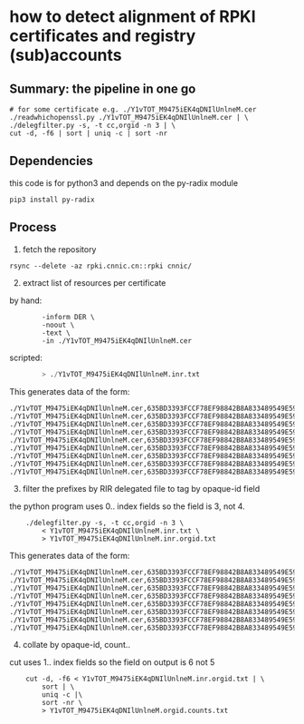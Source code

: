 # how to detect alignment of RPKI certificates and registry (sub)accounts

## Summary: the pipeline in one go

```
# for some certificate e.g. ./Y1vTOT_M9475iEK4qDNIlUnlneM.cer
./readwhichopenssl.py ./Y1vTOT_M9475iEK4qDNIlUnlneM.cer | \
./delegfilter.py -s, -t cc,orgid -n 3 | \
cut -d, -f6 | sort | uniq -c | sort -nr 
```

## Dependencies

this code is for python3 and depends on the py-radix module

```pip3 install py-radix```

## Process

 1. fetch the repository

```rsync --delete -az rpki.cnnic.cn::rpki cnnic/```

 2. extract list of resources per certificate

by hand:

``` $ openssl x509 \
        -inform DER \
        -noout \
        -text \
        -in ./Y1vTOT_M9475iEK4qDNIlUnlneM.cer
```

scripted:

```./readwhichopenssl.py ./Y1vTOT_M9475iEK4qDNIlUnlneM.cer \
        > ./Y1vTOT_M9475iEK4qDNIlUnlneM.inr.txt
```
This generates data of the form:
```
./Y1vTOT_M9475iEK4qDNIlUnlneM.cer,635BD3393FCCF78EF98842B8A833489549E59DE3,IPv6,2407:d480::/32
./Y1vTOT_M9475iEK4qDNIlUnlneM.cer,635BD3393FCCF78EF98842B8A833489549E59DE3,IPv6,2407:d580::/32
./Y1vTOT_M9475iEK4qDNIlUnlneM.cer,635BD3393FCCF78EF98842B8A833489549E59DE3,IPv6,2407:d680::/32
./Y1vTOT_M9475iEK4qDNIlUnlneM.cer,635BD3393FCCF78EF98842B8A833489549E59DE3,IPv6,2407:d780::/32
./Y1vTOT_M9475iEK4qDNIlUnlneM.cer,635BD3393FCCF78EF98842B8A833489549E59DE3,IPv6,2407:d880::/32
./Y1vTOT_M9475iEK4qDNIlUnlneM.cer,635BD3393FCCF78EF98842B8A833489549E59DE3,IPv6,2407:d980::/32
./Y1vTOT_M9475iEK4qDNIlUnlneM.cer,635BD3393FCCF78EF98842B8A833489549E59DE3,IPv6,2407:da80::/32
./Y1vTOT_M9475iEK4qDNIlUnlneM.cer,635BD3393FCCF78EF98842B8A833489549E59DE3,IPv6,2407:db80::/32
./Y1vTOT_M9475iEK4qDNIlUnlneM.cer,635BD3393FCCF78EF98842B8A833489549E59DE3,IPv6,2407:dc80::/32
```

 3. filter the prefixes by RIR delegated file to tag by opaque-id field

the python program uses 0.. index fields so the field is 3, not 4.

```
    ./delegfilter.py -s, -t cc,orgid -n 3 \
        < Y1vTOT_M9475iEK4qDNIlUnlneM.inr.txt \
        > Y1vTOT_M9475iEK4qDNIlUnlneM.inr.orgid.txt
```

This generates data of the form:
```
./Y1vTOT_M9475iEK4qDNIlUnlneM.cer,635BD3393FCCF78EF98842B8A833489549E59DE3,IPv6,2407:f680::/32,CN,A9296B6E
./Y1vTOT_M9475iEK4qDNIlUnlneM.cer,635BD3393FCCF78EF98842B8A833489549E59DE3,IPv6,2407:f780::/32,CN,A92AE313
./Y1vTOT_M9475iEK4qDNIlUnlneM.cer,635BD3393FCCF78EF98842B8A833489549E59DE3,IPv6,2407:f880::/32,CN,A9246823
./Y1vTOT_M9475iEK4qDNIlUnlneM.cer,635BD3393FCCF78EF98842B8A833489549E59DE3,IPv6,2407:f980::/32,CN,A92D59A7
./Y1vTOT_M9475iEK4qDNIlUnlneM.cer,635BD3393FCCF78EF98842B8A833489549E59DE3,IPv6,2407:fa80::/32,CN,A92690D9
./Y1vTOT_M9475iEK4qDNIlUnlneM.cer,635BD3393FCCF78EF98842B8A833489549E59DE3,IPv6,2407:fb80::/32,CN,A92F4C61
./Y1vTOT_M9475iEK4qDNIlUnlneM.cer,635BD3393FCCF78EF98842B8A833489549E59DE3,IPv6,2407:fc80::/32,CN,A92F4D2B
./Y1vTOT_M9475iEK4qDNIlUnlneM.cer,635BD3393FCCF78EF98842B8A833489549E59DE3,IPv6,2407:fd80::/32,CN,A926F87F
```

 4. collate by opaque-id, count..

cut uses 1.. index fields so the field on output is 6 not 5 

```
    cut -d, -f6 < Y1vTOT_M9475iEK4qDNIlUnlneM.inr.orgid.txt | \
        sort | \
        uniq -c |\
        sort -nr \
        > Y1vTOT_M9475iEK4qDNIlUnlneM.orgid.counts.txt
```
